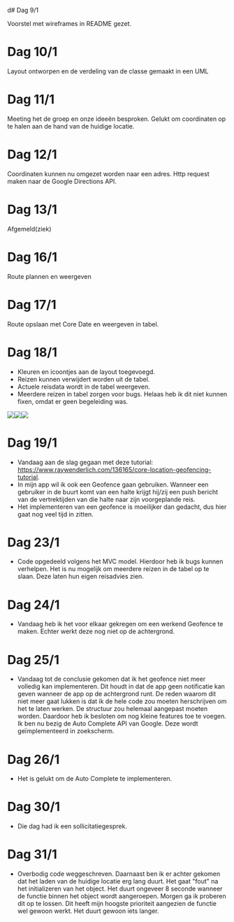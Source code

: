 d# Dag 9/1

Voorstel met wireframes in README gezet.

# Dag 10/1

Layout ontworpen en de verdeling van de classe gemaakt in een UML

# Dag 11/1

Meeting het de groep en onze ideeën besproken.
Gelukt om coordinaten op te halen aan de hand van de huidige locatie.

# Dag 12/1

Coordinaten kunnen nu omgezet worden naar een adres.
Http request maken naar de Google Directions API.

# Dag 13/1

Afgemeld(ziek)

# Dag 16/1

Route plannen en weergeven

# Dag 17/1

Route opslaan met Core Date en weergeven in tabel.

# Dag 18/1

* Kleuren en icoontjes aan de layout toegevoegd.
* Reizen kunnen verwijdert worden uit de tabel.
* Actuele reisdata wordt in de tabel weergeven.
* Meerdere reizen in tabel zorgen voor bugs. Helaas heb ik dit niet kunnen fixen, omdat er geen begeleiding was.
<p><img src=doc/homescreen.PNG><img src=doc/search_view.PNG><img src=doc/routes_view.PNG>

# Dag 19/1

* Vandaag aan de slag gegaan met deze tutorial: https://www.raywenderlich.com/136165/core-location-geofencing-tutorial.
* In mijn app wil ik ook een Geofence gaan gebruiken. Wanneer een gebruiker in de buurt komt van een halte krijgt hij/zij een push bericht van de vertrektijden van die halte naar zijn voorgeplande reis.
* Het implementeren van een geofence is moeilijker dan gedacht, dus hier gaat nog veel tijd in zitten.

# Dag 23/1

* Code opgedeeld volgens het MVC model. Hierdoor heb ik bugs kunnen verhelpen. Het is nu mogelijk om meerdere reizen in de tabel op te slaan. Deze laten hun eigen reisadvies zien.

# Dag 24/1

* Vandaag heb ik het voor elkaar gekregen om een werkend Geofence te maken. Echter werkt deze nog niet op de achtergrond. 

# Dag 25/1

* Vandaag tot de conclusie gekomen dat ik het geofence niet meer volledig kan implementeren. Dit houdt in dat de app geen notificatie kan geven wanneer de app op de achtergrond runt. De reden waarom dit niet meer gaat lukken is dat ik de hele code zou moeten herschrijven om het te laten werken. De structuur zou helemaal aangepast moeten worden. Daardoor heb ik besloten om nog kleine features toe te voegen. Ik ben nu bezig de Auto Complete API van Google. Deze wordt geïmplementeerd in zoekscherm.

# Dag 26/1
* Het is gelukt om de Auto Complete te implementeren.

# Dag 30/1
* Die dag had ik een sollicitatiegesprek.

# Dag 31/1
* Overbodig code weggeschreven. Daarnaast ben ik er achter gekomen dat het laden van de huidige locatie erg lang duurt. Het gaat "fout" na het initializeren van het object. Het duurt ongeveer 8 seconde wanneer de functie binnen het object wordt aangeroepen. Morgen ga ik proberen dit op te lossen. Dit heeft mijn hoogste prioriteit aangezien de functie wel gewoon werkt. Het duurt gewoon iets langer.
